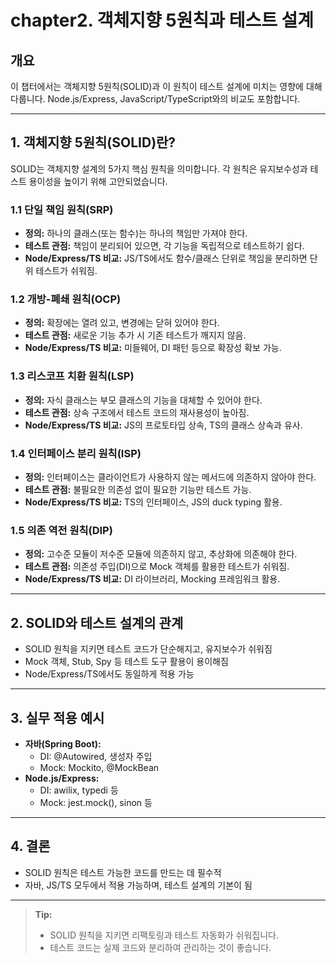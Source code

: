# chapter2. 객체지향 5원칙과 테스트 설계

## 개요
이 챕터에서는 객체지향 5원칙(SOLID)과 이 원칙이 테스트 설계에 미치는 영향에 대해 다룹니다. Node.js/Express, JavaScript/TypeScript와의 비교도 포함합니다.

---

## 1. 객체지향 5원칙(SOLID)란?
SOLID는 객체지향 설계의 5가지 핵심 원칙을 의미합니다. 각 원칙은 유지보수성과 테스트 용이성을 높이기 위해 고안되었습니다.

### 1.1 단일 책임 원칙(SRP)
- **정의:** 하나의 클래스(또는 함수)는 하나의 책임만 가져야 한다.
- **테스트 관점:** 책임이 분리되어 있으면, 각 기능을 독립적으로 테스트하기 쉽다.
- **Node/Express/TS 비교:** JS/TS에서도 함수/클래스 단위로 책임을 분리하면 단위 테스트가 쉬워짐.

### 1.2 개방-폐쇄 원칙(OCP)
- **정의:** 확장에는 열려 있고, 변경에는 닫혀 있어야 한다.
- **테스트 관점:** 새로운 기능 추가 시 기존 테스트가 깨지지 않음.
- **Node/Express/TS 비교:** 미들웨어, DI 패턴 등으로 확장성 확보 가능.

### 1.3 리스코프 치환 원칙(LSP)
- **정의:** 자식 클래스는 부모 클래스의 기능을 대체할 수 있어야 한다.
- **테스트 관점:** 상속 구조에서 테스트 코드의 재사용성이 높아짐.
- **Node/Express/TS 비교:** JS의 프로토타입 상속, TS의 클래스 상속과 유사.

### 1.4 인터페이스 분리 원칙(ISP)
- **정의:** 인터페이스는 클라이언트가 사용하지 않는 메서드에 의존하지 않아야 한다.
- **테스트 관점:** 불필요한 의존성 없이 필요한 기능만 테스트 가능.
- **Node/Express/TS 비교:** TS의 인터페이스, JS의 duck typing 활용.

### 1.5 의존 역전 원칙(DIP)
- **정의:** 고수준 모듈이 저수준 모듈에 의존하지 않고, 추상화에 의존해야 한다.
- **테스트 관점:** 의존성 주입(DI)으로 Mock 객체를 활용한 테스트가 쉬워짐.
- **Node/Express/TS 비교:** DI 라이브러리, Mocking 프레임워크 활용.

---

## 2. SOLID와 테스트 설계의 관계
- SOLID 원칙을 지키면 테스트 코드가 단순해지고, 유지보수가 쉬워짐
- Mock 객체, Stub, Spy 등 테스트 도구 활용이 용이해짐
- Node/Express/TS에서도 동일하게 적용 가능

---

## 3. 실무 적용 예시
- **자바(Spring Boot):**
  - DI: @Autowired, 생성자 주입
  - Mock: Mockito, @MockBean
- **Node.js/Express:**
  - DI: awilix, typedi 등
  - Mock: jest.mock(), sinon 등

---

## 4. 결론
- SOLID 원칙은 테스트 가능한 코드를 만드는 데 필수적
- 자바, JS/TS 모두에서 적용 가능하며, 테스트 설계의 기본이 됨

---

> **Tip:**
> - SOLID 원칙을 지키면 리팩토링과 테스트 자동화가 쉬워집니다.
> - 테스트 코드는 실제 코드와 분리하여 관리하는 것이 좋습니다.
